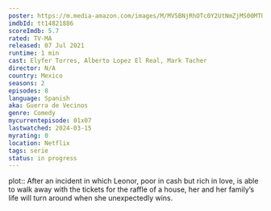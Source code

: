 ```yaml
---
poster: https://m.media-amazon.com/images/M/MV5BNjRhOTc0Y2UtNmZjMS00MTUyLWJiNTktOTZjY2YxOTY2ZDJhXkEyXkFqcGdeQXVyNjEwNTM2Mzc@._V1_SX300.jpg
imdbId: tt14821886
scoreImdb: 5.7
rated: TV-MA
released: 07 Jul 2021
runtime: 1 min
cast: Elyfer Torres, Alberto Lopez El Real, Mark Tacher
director: N/A
country: Mexico
seasons: 2
episodes: 8
language: Spanish
aka: Guerra de Vecinos
genre: Comedy
mycurrentepisode: 01x07
lastwatched: 2024-03-15
myrating: 0
location: Netflix
tags: serie
status: in progress
---
```


plot:: After an incident in which Leonor, poor in cash but rich in love, is able to walk away with the tickets for the raffle of a house, her and her family’s life will turn around when she unexpectedly wins.
